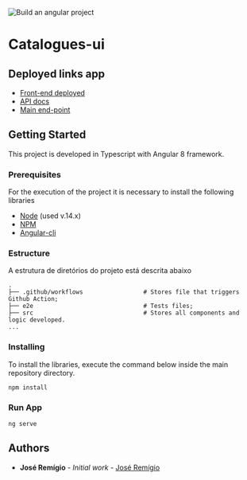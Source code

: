 ![Build an angular project](https://github.com/joserafael97/catalogues-ui/workflows/Build%20an%20angular%20project/badge.svg)
# Catalogues-ui

## Deployed links app

* [Front-end deployed](https://catalogues-ui.herokuapp.com)
* [API docs](https://catalogues-api.herokuapp.com)
* [Main end-point](https://catalogues-api.herokuapp.com/api/vendors)

## Getting Started
This project is developed in Typescript with Angular 8 framework. 


### Prerequisites
For the execution of the project it is necessary to install the following libraries


* [Node](https://nodejs.org/en/download/) (used v.14.x)
* [NPM](https://www.npmjs.com/get-npm)
* [Angular-cli](https://cli.angular.io/)

### Estructure

A estrutura de diretórios do projeto está descrita abaixo 

```
.
├── .github/workflows                 # Stores file that triggers Github Action;
├── e2e                               # Tests files;
├── src                               # Stores all components and logic developed. 
...
```

### Installing
To install the libraries, execute the command below inside the main repository directory.

```
npm install
```

### Run App
```
ng serve

```

## Authors

* **José Remígio** - *Initial work* - [José Remígio](https://github.com/joserafael97)
